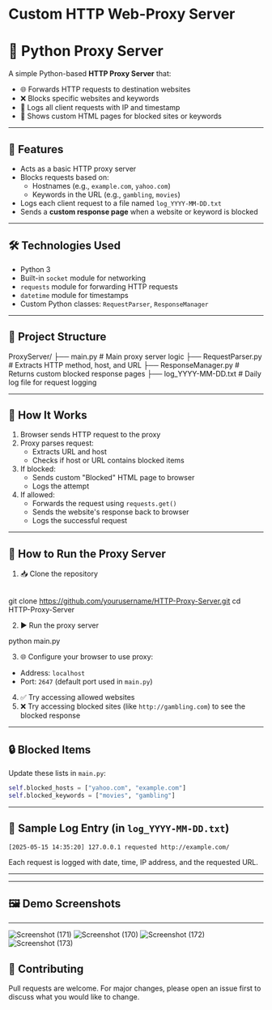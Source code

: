 # Custom HTTP Web-Proxy Server


# 🔐 Python Proxy Server

A simple Python-based **HTTP Proxy Server** that:

- 🌐 Forwards HTTP requests to destination websites
- ❌ Blocks specific websites and keywords
- 📝 Logs all client requests with IP and timestamp
- 📄 Shows custom HTML pages for blocked sites or keywords

---

## 🚀 Features

- Acts as a basic HTTP proxy server
- Blocks requests based on:
  - Hostnames (e.g., `example.com`, `yahoo.com`)
  - Keywords in the URL (e.g., `gambling`, `movies`)
- Logs each client request to a file named `log_YYYY-MM-DD.txt`
- Sends a **custom response page** when a website or keyword is blocked

---

## 🛠️ Technologies Used

- Python 3
- Built-in `socket` module for networking
- `requests` module for forwarding HTTP requests
- `datetime` module for timestamps
- Custom Python classes: `RequestParser`, `ResponseManager`

---

## 📁 Project Structure


ProxyServer/
├── main.py                # Main proxy server logic
├── RequestParser.py       # Extracts HTTP method, host, and URL
├── ResponseManager.py     # Returns custom blocked response pages
├── log\_YYYY-MM-DD.txt     # Daily log file for request logging



---

## 🧩 How It Works

1. Browser sends HTTP request to the proxy
2. Proxy parses request:
   - Extracts URL and host
   - Checks if host or URL contains blocked items
3. If blocked:
   - Sends custom "Blocked" HTML page to browser
   - Logs the attempt
4. If allowed:
   - Forwards the request using `requests.get()`
   - Sends the website's response back to browser
   - Logs the successful request

---

## 🔧 How to Run the Proxy Server

1. 📥 Clone the repository

\
git clone https://github.com/yourusername/HTTP-Proxy-Server.git
cd HTTP-Proxy-Server


2. ▶️ Run the proxy server


python main.py

3. 🌐 Configure your browser to use proxy:

* Address: `localhost`
* Port: `2647` (default port used in `main.py`)

4. ✅ Try accessing allowed websites
5. ❌ Try accessing blocked sites (like `http://gambling.com`) to see the blocked response

---

## 🔒 Blocked Items

Update these lists in `main.py`:

```python
self.blocked_hosts = ["yahoo.com", "example.com"]
self.blocked_keywords = ["movies", "gambling"]
```

---

## 📝 Sample Log Entry (in `log_YYYY-MM-DD.txt`)

```
[2025-05-15 14:35:20] 127.0.0.1 requested http://example.com/
```

Each request is logged with date, time, IP address, and the requested URL.

---



---

## 🖼️ Demo Screenshots


---
![Screenshot (171)](https://github.com/user-attachments/assets/4e2c9893-67e9-4aee-8b84-7d7ba7b6ac16)
![Screenshot (170)](https://github.com/user-attachments/assets/297215f9-ceeb-4597-a5a7-94c5d5e9a072)
![Screenshot (172)](https://github.com/user-attachments/assets/71fbdeac-926a-4b8b-84be-361a4247ee82)
![Screenshot (173)](https://github.com/user-attachments/assets/c102e515-c4d6-402f-bc70-81fffa1ace3e)





## 🙌 Contributing

Pull requests are welcome. For major changes, please open an issue first to discuss what you would like to change.


